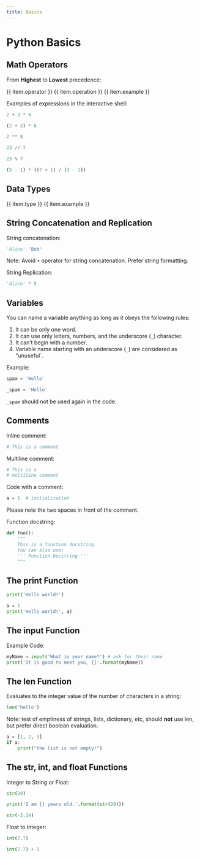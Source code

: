 ```yaml
---
title: Basics
---
```


<script setup lang="ts">
  const operatorItems = [
    {operator: '**', operation: 'Exponent', example: '2 ** 3 = 8'},
    {operator: '%', operation: 'Modulus/Remainder', example: '22 % 8 = 6'},
    {operator: '//', operation: 'Integer division', example: '22 // 8 = 2'},
    {operator: '/', operation: 'Division', example: '22 / 8 = 2.75'},
    {operator: '*', operation: 'Multiplication', example: '3 * 3 = 9'},
    {operator: '-', operation: 'Subtraction', example: '5 - 2 = 3'},
    {operator: '+', operation: 'Addition', example: '2 + 2 = 4'},
  ]

  const dataTypeItems = [
    {type: 'Integers', example: '-2, -1, 0, 1, 2, 3, 4, 5'},
    {type: 'Floating-point numbers', example: '-1.25, -1.0, --0.5, 0.0, 0.5, 1.0, 1.25'},
    {type: 'Strings', example: "'a', 'aa', 'aaa', 'Hello!', '11 cats'"},
  ]
</script>

# Python Basics

## Math Operators

From **Highest** to **Lowest** precedence:

<base-table :title-headers="['Operator', 'Operation', 'Example']">
  <base-table-row v-for="item in operatorItems" :key="item.operator">
    <base-table-item>{{ item.operator }}</base-table-item>
    <base-table-item>{{ item.operation }}</base-table-item>
    <base-table-item>{{ item.example }}</base-table-item>
  </base-table-row>
</base-table>

Examples of expressions in the interactive shell:

```python
2 + 3 * 6
```

```python
(2 + 3) * 6
```

```python
2 ** 8
```

```python
23 // 7
```

```python
23 % 7
```

```python
(5 - 1) * ((7 + 1) / (3 - 1))
```

## Data Types

<base-table :title-headers="['Data Type', 'Example']">
  <base-table-row v-for="item in dataTypeItems" :key="item.operator">
    <base-table-item>{{ item.type }}</base-table-item>
    <base-table-item>{{ item.example }}</base-table-item>
  </base-table-row>
</base-table>

## String Concatenation and Replication

String concatenation:

```python
'Alice' 'Bob'
```

Note: Avoid `+` operator for string concatenation. Prefer string formatting.

String Replication:

```python
'Alice' * 5
```

## Variables

You can name a variable anything as long as it obeys the following rules:

1. It can be only one word.
2. It can use only letters, numbers, and the underscore (`_`) character.
3. It can’t begin with a number.
4. Variable name starting with an underscore (`_`) are considered as "unuseful`.

Example:

```python
spam = 'Hello'
```

```python
_spam = 'Hello'
```

`_spam` should not be used again in the code.

## Comments

Inline comment:

```python
# This is a comment
```

Multiline comment:

```Python
# This is a
# multiline comment
```

Code with a comment:

```python
a = 1  # initialization
```

Please note the two spaces in front of the comment.

Function docstring:

```python
def foo():
    """
    This is a function docstring
    You can also use:
    ''' Function Docstring '''
    """
```

## The print Function

```python
print('Hello world!')
```

```python
a = 1
print('Hello world!', a)
```

## The input Function

Example Code:

```python
myName = input('What is your name?') # ask for their name
print('It is good to meet you, {}'.format(myName))
```

## The len Function

Evaluates to the integer value of the number of characters in a string:

```python
len('hello')
```

Note: test of emptiness of strings, lists, dictionary, etc, should **not** use len, but prefer direct
boolean evaluation.

```python
a = [1, 2, 3]
if a:
    print("the list is not empty!")
```

## The str, int, and float Functions

Integer to String or Float:

```python
str(29)
```

```python
print('I am {} years old.'.format(str(29)))
```

```python
str(-3.14)
```

Float to Integer:

```python
int(7.7)
```

```python
int(7.7) + 1
```
